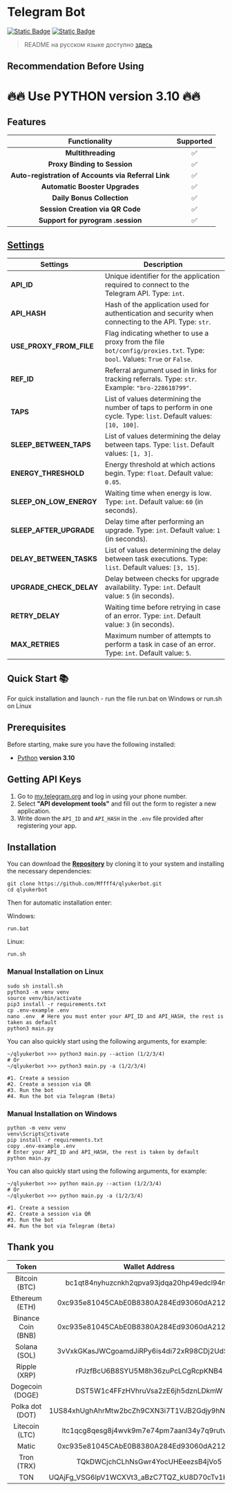 

# Telegram Bot

[![Static Badge](https://img.shields.io/badge/Telegram-Link_to_bot-Link?style=for-the-badge&logo=Telegram&logoColor=white&logoSize=auto&color=blue)](https://t.me/qlyukerbot/start?startapp=bro-228618799)
[![Static Badge](https://img.shields.io/badge/Telegram-Link_to_my_channel-Link?style=for-the-badge&logo=Telegram&logoColor=white&logoSize=auto&color=blue)](https://t.me/+ap1Yd23CiuVkOTEy)
> README на русском языке доступно [здесь](README.md)

## Recommendation Before Using

# 🔥🔥 Use PYTHON version 3.10 🔥🔥

## Features
|                   **Functionality**                   | **Supported** |
|:-----------------------------------------------------:|:-------------:|
|                     **Multithreading**                 |      ✅       | 
|                **Proxy Binding to Session**           |      ✅       | 
|       **Auto-registration of Accounts via Referral Link** |      ✅       |
|             **Automatic Booster Upgrades**            |      ✅       |
|                **Daily Bonus Collection**             |      ✅       |
|                  **Session Creation via QR Code**     |      ✅       |
|                  **Support for pyrogram .session**    |      ✅       |


## [Settings](https://github.com/Mffff4/qlyukerbot/blob/main/.env-example/)
| Settings                     | Description                                                                                   |
|------------------------------|-----------------------------------------------------------------------------------------------|
| **API_ID**                   | Unique identifier for the application required to connect to the Telegram API. Type: `int`.  |
| **API_HASH**                 | Hash of the application used for authentication and security when connecting to the API. Type: `str`. |
| **USE_PROXY_FROM_FILE**      | Flag indicating whether to use a proxy from the file `bot/config/proxies.txt`. Type: `bool`. Values: `True` or `False`. |
| **REF_ID**                   | Referral argument used in links for tracking referrals. Type: `str`. Example: `"bro-228618799"`. |
| **TAPS**                     | List of values determining the number of taps to perform in one cycle. Type: `list`. Default values: `[10, 100]`. |
| **SLEEP_BETWEEN_TAPS**      | List of values determining the delay between taps. Type: `list`. Default values: `[1, 3]`.    |
| **ENERGY_THRESHOLD**         | Energy threshold at which actions begin. Type: `float`. Default value: `0.05`.               |
| **SLEEP_ON_LOW_ENERGY**      | Waiting time when energy is low. Type: `int`. Default value: `60` (in seconds).              |
| **SLEEP_AFTER_UPGRADE**     | Delay time after performing an upgrade. Type: `int`. Default value: `1` (in seconds).       |
| **DELAY_BETWEEN_TASKS**     | List of values determining the delay between task executions. Type: `list`. Default values: `[3, 15]`. |
| **UPGRADE_CHECK_DELAY**     | Delay between checks for upgrade availability. Type: `int`. Default value: `5` (in seconds). |
| **RETRY_DELAY**              | Waiting time before retrying in case of an error. Type: `int`. Default value: `3` (in seconds). |
| **MAX_RETRIES**              | Maximum number of attempts to perform a task in case of an error. Type: `int`. Default value: `5`. |


## Quick Start 📚

For quick installation and launch - run the file run.bat on Windows or run.sh on Linux

## Prerequisites
Before starting, make sure you have the following installed:
- [Python](https://www.python.org/downloads/) **version 3.10**

## Getting API Keys
1. Go to [my.telegram.org](https://my.telegram.org) and log in using your phone number.
2. Select **"API development tools"** and fill out the form to register a new application.
3. Write down the `API_ID` and `API_HASH` in the `.env` file provided after registering your app.

## Installation
You can download the [**Repository**](https://github.com/Mffff4/qlyukerbot.git) by cloning it to your system and installing the necessary dependencies:
```shell
git clone https://github.com/Mffff4/qlyukerbot.git
cd qlyukerbot
```

Then for automatic installation enter:

Windows:
```shell
run.bat
```

Linux:
```shell
run.sh
```

### Manual Installation on Linux
```shell
sudo sh install.sh
python3 -m venv venv
source venv/bin/activate
pip3 install -r requirements.txt
cp .env-example .env
nano .env  # Here you must enter your API_ID and API_HASH, the rest is taken as default
python3 main.py
```

You can also quickly start using the following arguments, for example:
```shell
~/qlyukerbot >>> python3 main.py --action (1/2/3/4)
# Or
~/qlyukerbot >>> python3 main.py -a (1/2/3/4)

#1. Create a session
#2. Create a session via QR
#3. Run the bot
#4. Run the bot via Telegram (Beta)
```

### Manual Installation on Windows
```shell
python -m venv venv
venv\Scriptsctivate
pip install -r requirements.txt
copy .env-example .env
# Enter your API_ID and API_HASH, the rest is taken by default
python main.py
```

You can also quickly start using the following arguments, for example:
```shell
~/qlyukerbot >>> python main.py --action (1/2/3/4)
# Or
~/qlyukerbot >>> python main.py -a (1/2/3/4)

#1. Create a session
#2. Create a session via QR
#3. Run the bot
#4. Run the bot via Telegram (Beta)
```
## Thank you  
| Token | Wallet Address |
|:----------------------------------------------:|:--------------:|
| Bitcoin (BTC)|bc1qt84nyhuzcnkh2qpva93jdqa20hp49edcl94nf6| 
|Ethereum (ETH)|0xc935e81045CAbE0B8380A284Ed93060dA212fa83| 
|Binance Coin (BNB)|0xc935e81045CAbE0B8380A284Ed93060dA212fa83| 
|Solana (SOL)|3vVxkGKasJWCgoamdJiRPy6is4di72xR98CDj2UdS1BE| 
|Ripple (XRP)|rPJzfBcU6B8SYU5M8h36zuPcLCgRcpKNB4| 
|Dogecoin (DOGE)|DST5W1c4FFzHVhruVsa2zE6jh5dznLDkmW| 
|Polka dot (DOT)|1US84xhUghAhrMtw2bcZh9CXN3i7T1VJB2Gdjy9hNjR3K71| 
|Litecoin (LTC)|ltc1qcg8qesg8j4wvk9m7e74pm7aanl34y7q9rutvwu| 
|Matic|0xc935e81045CAbE0B8380A284Ed93060dA212fa83| 
|Tron (TRX)|TQkDWCjchCLhNsGwr4YocUHEeezsB4jVo5| 
|TON|UQAjFg_VSG6lpV1WCXVt3_aBzC7TQZ_kU8D70cTv1KeiVq4_|
